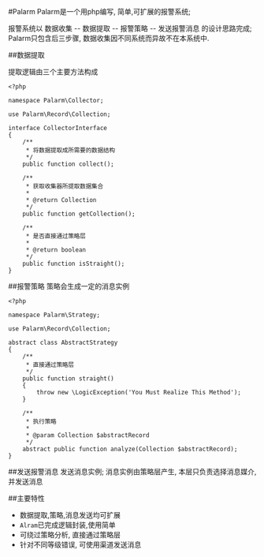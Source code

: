 #Palarm
Palarm是一个用php编写, 简单,可扩展的报警系统; 

报警系统以 数据收集 -- 数据提取 -- 报警策略 -- 发送报警消息 的设计思路完成; Palarm只包含后三步骤, 数据收集因不同系统而异故不在本系统中.


##数据提取

提取逻辑由三个主要方法构成

    <?php
    
    namespace Palarm\Collector;
    
    use Palarm\Record\Collection;
    
    interface CollectorInterface
    {
        /**
         * 将数据提取成所需要的数据结构
         */
        public function collect();
    
        /**
         * 获取收集器所提取数据集合
         *
         * @return Collection
         */
        public function getCollection();
    
        /**
         * 是否直接通过策略层
         *
         * @return boolean
         */
        public function isStraight();
    }

##报警策略
策略会生成一定的消息实例


    <?php
    
    namespace Palarm\Strategy;
    
    use Palarm\Record\Collection;
    
    abstract class AbstractStrategy
    {
        /**
         * 直接通过策略层
         */
        public function straight()
        {
            throw new \LogicException('You Must Realize This Method');
        }
    
        /**
         * 执行策略
         *
         * @param Collection $abstractRecord
         */
        abstract public function analyze(Collection $abstractRecord);
    }



##发送报警消息
发送消息实例; 消息实例由策略层产生, 本层只负责选择消息媒介, 并发送消息


##主要特性

* 数据提取,策略,消息发送均可扩展
* `Alram`已完成逻辑封装,使用简单
* 可绕过策略分析, 直接通过策略层
* 针对不同等级错误, 可使用渠道发送消息

